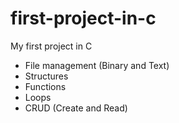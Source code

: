 # first-project-in-c
My first project in C

- File management (Binary and Text)
- Structures
- Functions
- Loops
- CRUD (Create and Read)
